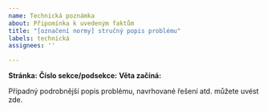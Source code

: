 ```yaml
---
name: Technická poznámka
about: Připomínka k uvedeným faktům
title: "[označení normy] stručný popis problému"
labels: technická
assignees: ''

---
```


**Stránka:** 
**Číslo sekce/podsekce:** 
**Věta začíná:** 

Případný podrobnější popis problému, navrhované řešení atd. můžete uvést zde.
